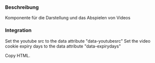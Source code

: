### Beschreibung

Komponente für die Darstellung und das Abspielen von Videos

### Integration

Set the youtube src to the data attribute "data-youtubesrc"
Set the video cookie expiry days to the data attribute "data-expirydays"

Copy HTML.

